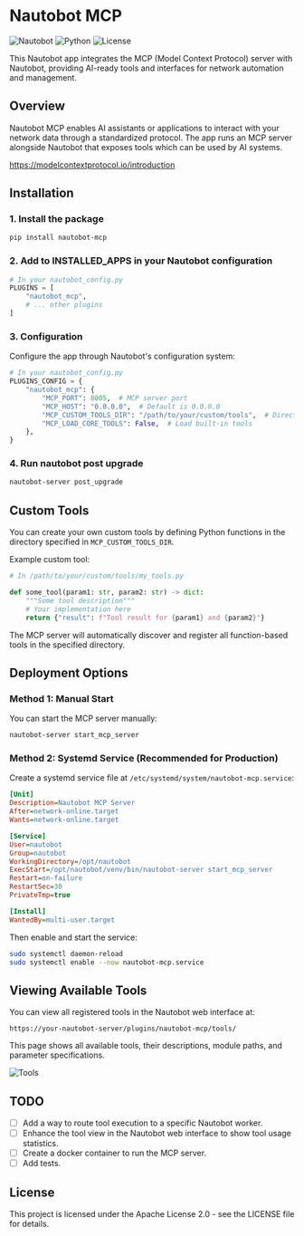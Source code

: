 # Nautobot MCP

![Nautobot](https://img.shields.io/badge/Nautobot-2.0+-blue)
![Python](https://img.shields.io/badge/Python-3.8+-blue)
![License](https://img.shields.io/badge/License-Apache%202.0-blue)

This Nautobot app integrates the MCP (Model Context Protocol) server with Nautobot, providing AI-ready tools and interfaces for network automation and management.

## Overview

Nautobot MCP enables AI assistants or applications to interact with your network data through a standardized protocol. The app runs an MCP server alongside Nautobot that exposes tools which can be used by AI systems.

https://modelcontextprotocol.io/introduction

## Installation

### 1. Install the package

```bash
pip install nautobot-mcp
```

### 2. Add to INSTALLED_APPS in your Nautobot configuration

```python
# In your nautobot_config.py
PLUGINS = [
    "nautobot_mcp",
    # ... other plugins
]
```

### 3. Configuration

Configure the app through Nautobot's configuration system:

```python
# In your nautobot_config.py
PLUGINS_CONFIG = {
    "nautobot_mcp": {
        "MCP_PORT": 8005,  # MCP server port
        "MCP_HOST": "0.0.0.0",  # Default is 0.0.0.0
        "MCP_CUSTOM_TOOLS_DIR": "/path/to/your/custom/tools",  # Directory for custom tools
        "MCP_LOAD_CORE_TOOLS": False,  # Load built-in tools
    },
}
```

### 4. Run nautobot post upgrade

```bash
nautobot-server post_upgrade
```

## Custom Tools

You can create your own custom tools by defining Python functions in the directory specified in `MCP_CUSTOM_TOOLS_DIR`. 

Example custom tool:

```python
# In /path/to/your/custom/tools/my_tools.py

def some_tool(param1: str, param2: str) -> dict:
    """Some tool description"""
    # Your implementation here
    return {"result": f"Tool result for {param1} and {param2}"}
```

The MCP server will automatically discover and register all function-based tools in the specified directory.

## Deployment Options

### Method 1: Manual Start

You can start the MCP server manually:

```bash
nautobot-server start_mcp_server
```

### Method 2: Systemd Service (Recommended for Production)

Create a systemd service file at `/etc/systemd/system/nautobot-mcp.service`:

```ini
[Unit]
Description=Nautobot MCP Server
After=network-online.target
Wants=network-online.target

[Service]
User=nautobot
Group=nautobot
WorkingDirectory=/opt/nautobot
ExecStart=/opt/nautobot/venv/bin/nautobot-server start_mcp_server
Restart=on-failure
RestartSec=30
PrivateTmp=true

[Install]
WantedBy=multi-user.target
```

Then enable and start the service:

```bash
sudo systemctl daemon-reload
sudo systemctl enable --now nautobot-mcp.service
```

## Viewing Available Tools

You can view all registered tools in the Nautobot web interface at:

```
https://your-nautobot-server/plugins/nautobot-mcp/tools/
```

This page shows all available tools, their descriptions, module paths, and parameter specifications.

![Tools](static/mcp_tools_example.PNG)

## TODO

- [ ] Add a way to route tool execution to a specific Nautobot worker.
- [ ] Enhance the tool view in the Nautobot web interface to show tool usage statistics.
- [ ] Create a docker container to run the MCP server.
- [ ] Add tests.

## License

This project is licensed under the Apache License 2.0 - see the LICENSE file for details. 